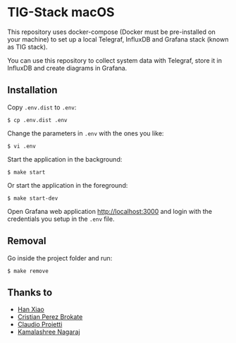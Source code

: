 # TIG-Stack macOS

This repository uses docker-compose (Docker must be pre-installed on your machine) to set up a local Telegraf, InfluxDB and Grafana stack (known as TIG stack).

You can use this repository to collect system data with Telegraf, store it in InfluxDB and create diagrams in Grafana.

## Installation

Copy `.env.dist` to `.env`:

```
$ cp .env.dist .env
```

Change the parameters in `.env` with the ones you like:

```
$ vi .env
```

Start the application in the background:

```
$ make start
```

Or start the application in the foreground:

```
$ make start-dev
```

Open Grafana web application <http://localhost:3000> and login with the credentials you setup in the `.env` file.

## Removal

Go inside the project folder and run:

```
$ make remove
```

## Thanks to

- [Han Xiao](https://github.com/justlaputa/collectd-influxdb-grafana-docker)
- [Cristian Perez Brokate](https://github.com/cristianpb/collectd-influxdb-grafana-docker)
- [Claudio Proietti](https://github.com/H4M1O/mamo)
- [Kamalashree Nagaraj](https://medium.com/@nagaraj.kamalashree/b989b2faf9f8)
